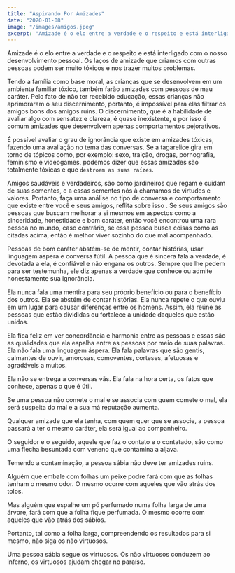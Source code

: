 ```yaml
---
title: "Aspirando Por Amizades"
date: "2020-01-08"
image: "/images/amigos.jpeg"
excerpt: "Amizade é o elo entre a verdade e o respeito e está interligado com o nosso desenvolvimento pessoal. Os laços de amizade que criamos com outras pessoas podem ser muito tóxicos e nos trazer muitos problemas."
---
```


Amizade é o elo entre a verdade e o respeito e está interligado com o nosso desenvolvimento pessoal. Os laços de amizade que criamos com outras pessoas podem ser muito tóxicos e nos trazer muitos problemas.

Tendo a família como base moral, as crianças que se desenvolvem em um ambiente familiar tóxico, também farão amizades com pessoas de mau caráter. Pelo fato de não ter recebido educação, essas crianças não aprimoraram o seu discernimento, portanto, é impossível para elas filtrar os amigos bons dos amigos ruins. O discernimento, que é a habilidade de avaliar algo com sensatez e clareza, é quase inexistente, e por isso é comum amizades que desenvolvem apenas comportamentos pejorativos.

É possível avaliar o grau de ignorância que existe em amizades tóxicas, fazendo uma avaliação no tema das conversas. Se a tagarelice gira em torno de tópicos como, por exemplo: sexo, traição, drogas, pornografia, feminismo e videogames, podemos dizer que essas amizades são totalmente tóxicas e que `destroem as suas raízes`.

Amigos saudáveis e verdadeiros, são como jardineiros que regam e cuidam de suas sementes, e a essas sementes nós à chamamos de virtudes e valores. Portanto, faça uma análise no tipo de conversa e comportamento que existe entre você e seus amigos, reflita sobre isso . Se seus amigos são pessoas que buscam melhorar a si mesmos em aspectos como a sinceridade, honestidade e bom caráter, então você encontrou uma rara pessoa no mundo, caso contrário, se essa pessoa busca coisas como as citadas acima, então é melhor viver sozinho do que mal acompanhado.

Pessoas de bom caráter abstém-se de mentir, contar histórias, usar linguagem áspera e conversa fútil. A pessoa que é sincera fala a verdade, é devotada a ela, é confiável e não engana os outros. Sempre que lhe pedem para ser testemunha, ele diz apenas a verdade que conhece ou admite honestamente sua ignorância.

Ela nunca fala uma mentira para seu próprio benefício ou para o benefício dos outros. Ela se abstém de contar histórias. Ela nunca repete o que ouviu em um lugar para causar diferenças entre os homens. Assim, ela reúne as pessoas que estão divididas ou fortalece a unidade daqueles que estão unidos.

Ela fica feliz em ver concordância e harmonia entre as pessoas e essas são as qualidades que ela espalha entre as pessoas por meio de suas palavras. Ela não fala
uma linguagem áspera. Ela fala palavras que são gentis, calmantes de ouvir, amorosas, comoventes, corteses, afetuosas e agradáveis ​​a muitos.

Ela não se entrega a conversas vãs. Ela fala na hora certa, os fatos que conhece, apenas o que é útil.

Se uma pessoa não comete o mal e se associa com quem comete o mal, ela será suspeita do mal e a sua má reputação aumenta.

Qualquer amizade que ela tenha, com quem quer que se associe, a pessoa passará a ter o mesmo caráter, ela será igual ao companheiro.

O seguidor e o seguido, aquele que faz o contato e o contatado, são como uma flecha besuntada com veneno que contamina a aljava.

Temendo a contaminação, a pessoa sábia não deve ter amizades ruins.

Alguém que embale com folhas um peixe podre fará com que as folhas tenham o mesmo odor. O mesmo ocorre com aqueles que vão atrás dos tolos.

Mas alguém que espalhe um pó perfumado numa folha larga de uma árvore, fará com que a folha fique perfumada. O mesmo ocorre com aqueles que
vão atrás dos sábios.

Portanto, tal como a folha larga, compreendendo os resultados para si mesmo, não siga os não virtuosos.

Uma pessoa sábia segue os virtuosos. Os não virtuosos conduzem ao inferno, os virtuosos ajudam chegar no paraíso.
